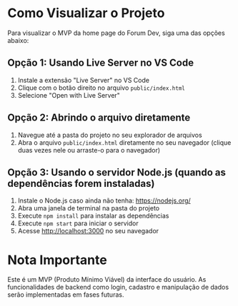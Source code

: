 # Como Visualizar o Projeto

Para visualizar o MVP da home page do Forum Dev, siga uma das opções abaixo:

## Opção 1: Usando Live Server no VS Code

1. Instale a extensão "Live Server" no VS Code
2. Clique com o botão direito no arquivo `public/index.html`
3. Selecione "Open with Live Server"

## Opção 2: Abrindo o arquivo diretamente

1. Navegue até a pasta do projeto no seu explorador de arquivos
2. Abra o arquivo `public/index.html` diretamente no seu navegador
   (clique duas vezes nele ou arraste-o para o navegador)

## Opção 3: Usando o servidor Node.js (quando as dependências forem instaladas)

1. Instale o Node.js caso ainda não tenha: <https://nodejs.org/>
2. Abra uma janela de terminal na pasta do projeto
3. Execute `npm install` para instalar as dependências
4. Execute `npm start` para iniciar o servidor
5. Acesse <http://localhost:3000> no seu navegador

# Nota Importante

Este é um MVP (Produto Mínimo Viável) da interface do usuário. As funcionalidades de backend como login, cadastro e manipulação de dados serão implementadas em fases futuras.
